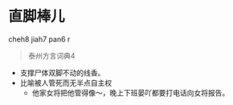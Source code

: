 # 直脚棒儿
cheh8 jiah7 pan6 r
> 泰州方言词典4
- 支撑尸体双脚不动的线香。
- 比喻被人管死而无半点自主权
  - 他家女将把他管得像～，晚上下班晏吖都要打电话向女将报告。
